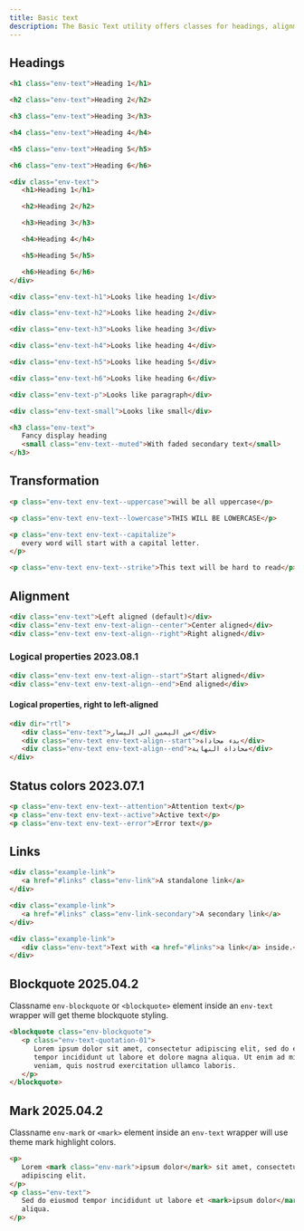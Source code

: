 ```yaml
---
title: Basic text
description: The Basic Text utility offers classes for headings, alignment, transformations, status colors, and links.
---
```


## Headings

```html
<h1 class="env-text">Heading 1</h1>

<h2 class="env-text">Heading 2</h2>

<h3 class="env-text">Heading 3</h3>

<h4 class="env-text">Heading 4</h4>

<h5 class="env-text">Heading 5</h5>

<h6 class="env-text">Heading 6</h6>
```

```html
<div class="env-text">
   <h1>Heading 1</h1>

   <h2>Heading 2</h2>

   <h3>Heading 3</h3>

   <h4>Heading 4</h4>

   <h5>Heading 5</h5>

   <h6>Heading 6</h6>
</div>
```

```html
<div class="env-text-h1">Looks like heading 1</div>

<div class="env-text-h2">Looks like heading 2</div>

<div class="env-text-h3">Looks like heading 3</div>

<div class="env-text-h4">Looks like heading 4</div>

<div class="env-text-h5">Looks like heading 5</div>

<div class="env-text-h6">Looks like heading 6</div>

<div class="env-text-p">Looks like paragraph</div>

<div class="env-text-small">Looks like small</div>
```

```html
<h3 class="env-text">
   Fancy display heading
   <small class="env-text--muted">With faded secondary text</small>
</h3>
```

## Transformation

```html
<p class="env-text env-text--uppercase">will be all uppercase</p>

<p class="env-text env-text--lowercase">THIS WILL BE LOWERCASE</p>

<p class="env-text env-text--capitalize">
   every word will start with a capital letter.
</p>

<p class="env-text env-text--strike">This text will be hard to read</p>
```

## Alignment

```html
<div class="env-text">Left aligned (default)</div>
<div class="env-text env-text-align--center">Center aligned</div>
<div class="env-text env-text-align--right">Right aligned</div>
```

### Logical properties <span class="doc-badge doc-badge--info">2023.08.1</span>

```html
<div class="env-text env-text-align--start">Start aligned</div>
<div class="env-text env-text-align--end">End aligned</div>
```

#### Logical properties, right to left-aligned

```html
<div dir="rtl">
   <div class="env-text">من اليمين الى اليسار</div>
   <div class="env-text env-text-align--start">بدء محاذاة</div>
   <div class="env-text env-text-align--end">محاذاة النهاية</div>
</div>
```

<span id="status-colors" class="offset-anchor"></span>

## Status colors <span class="doc-badge doc-badge--info">2023.07.1</span>

```html
<p class="env-text env-text--attention">Attention text</p>
<p class="env-text env-text--active">Active text</p>
<p class="env-text env-text--error">Error text</p>
```

## Links

<div id="links"></div>

```html
<div class="example-link">
   <a href="#links" class="env-link">A standalone link</a>
</div>

<div class="example-link">
   <a href="#links" class="env-link-secondary">A secondary link</a>
</div>

<div class="example-link">
   <div class="env-text">Text with <a href="#links">a link</a> inside.</div>
</div>
```

## Blockquote <span class="doc-badge doc-badge--info">2025.04.2</span>

<div id="blockquote"></div>

Classname `env-blockquote` or `<blockquote>` element inside an `env-text` wrapper will get theme blockquote styling.

```html
<blockquote class="env-blockquote">
   <p class="env-text-quotation-01">
      Lorem ipsum dolor sit amet, consectetur adipiscing elit, sed do eiusmod
      tempor incididunt ut labore et dolore magna aliqua. Ut enim ad minim
      veniam, quis nostrud exercitation ullamco laboris.
   </p>
</blockquote>
```

## Mark <span class="doc-badge doc-badge--info">2025.04.2</span>

<div id="mark"></div>

Classname `env-mark` or `<mark>` element inside an `env-text` wrapper will use theme mark highlight colors.

```html
<p>
   Lorem <mark class="env-mark">ipsum dolor</mark> sit amet, consectetur
   adipiscing elit.
</p>
<p class="env-text">
   Sed do eiusmod tempor incididunt ut labore et <mark>ipsum dolor</mark> magna
   aliqua.
</p>
```
